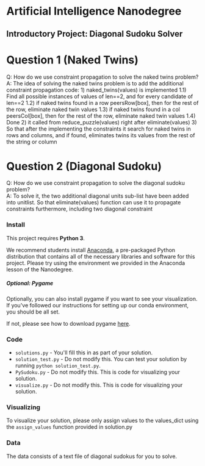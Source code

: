 # Artificial Intelligence Nanodegree
## Introductory Project: Diagonal Sudoku Solver

# Question 1 (Naked Twins)
Q: How do we use constraint propagation to solve the naked twins problem?  
A: The idea of solving the naked twins problem is to add the additional constraint propagation code:
	1) naked_twins(values) is implemented
	1.1) Find all possible instances of values of len==2, and for every candidate of len==2
	1.2) if naked twins found in a row peersRow[box], then for the rest of the row, eliminate naked twin values
	1.3) if naked twins found in a col peersCol[box], then for the rest of the row, eliminate naked twin values
	1.4) Done
	2) it called from reduce_puzzle(values) right after eliminate(values)
	3) So that after the implementing the constraints it search for naked twins in rows and columns, and if found, eliminates twins its values from the rest of the string or column
	

# Question 2 (Diagonal Sudoku)
Q: How do we use constraint propagation to solve the diagonal sudoku problem?  
A: To solve it, the two additional diagonal units sub-list have been added into unitlist. So that eliminate(values) function can use it to propagate constraints furthermore, including two diagonal constraint

### Install

This project requires **Python 3**.

We recommend students install [Anaconda](https://www.continuum.io/downloads), a pre-packaged Python distribution that contains all of the necessary libraries and software for this project. 
Please try using the environment we provided in the Anaconda lesson of the Nanodegree.

##### Optional: Pygame

Optionally, you can also install pygame if you want to see your visualization. If you've followed our instructions for setting up our conda environment, you should be all set.

If not, please see how to download pygame [here](http://www.pygame.org/download.shtml).

### Code

* `solutions.py` - You'll fill this in as part of your solution.
* `solution_test.py` - Do not modify this. You can test your solution by running `python solution_test.py`.
* `PySudoku.py` - Do not modify this. This is code for visualizing your solution.
* `visualize.py` - Do not modify this. This is code for visualizing your solution.

### Visualizing

To visualize your solution, please only assign values to the values_dict using the ```assign_values``` function provided in solution.py

### Data

The data consists of a text file of diagonal sudokus for you to solve.